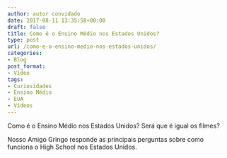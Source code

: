 ```yaml
---
author: autor convidado
date: 2017-08-11 13:35:58+00:00
draft: false
title: Como é o Ensino Médio nos Estados Unidos?
type: post
url: /como-e-o-ensino-medio-nos-estados-unidos/
categories:
- Blog
post_format:
- Vídeo
tags:
- Curiosidades
- Ensino Médio
- EUA
- Vídeos
---
```


Como é o Ensino Médio nos Estados Unidos? Será que é igual os filmes? 

Nosso Amigo Gringo responde as principais perguntas sobre como funciona o High School nos Estados Unidos.
